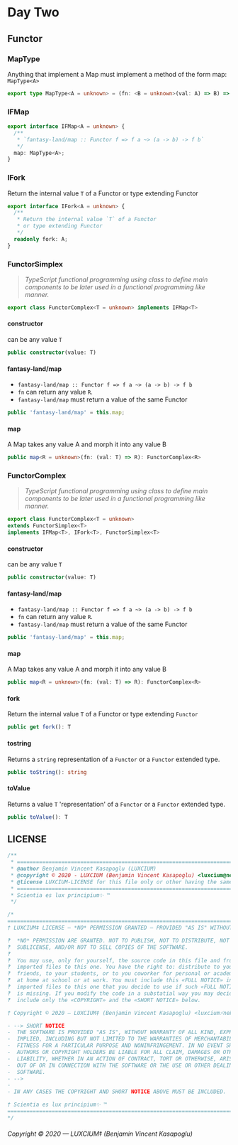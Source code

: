 # Day Two



## Functor

### MapType

Anything that implement a Map must implement a method of the form map: `MapType<A>`

```typescript
export type MapType<A = unknown> = (fn: <B = unknown>(val: A) => B) => IFMap;
```



### IFMap

```typescript
export interface IFMap<A = unknown> {
  /**
   * `fantasy-land/map :: Functor f => f a ~> (a -> b) -> f b`
   */
  map: MapType<A>;
}
```


### IFork

Return the internal value `T` of a Functor or type extending Functor

```typescript
export interface IFork<A = unknown> {
  /**
   * Return the internal value `T` of a Functor
   * or type extending Functor
   */
  readonly fork: A;
}
```


### FunctorSimplex

>*TypeScript functional programming using class to define main components to be later used in a functional programming like manner.*

```typescript
export class FunctorComplex<T = unknown> implements IFMap<T>
```

#### constructor

can be any value `T`

```typescript
public constructor(value: T)
```

#### fantasy-land/map

  + `fantasy-land/map :: Functor f => f a ~> (a -> b) -> f b`
  + `fn` can return any value `R`.
  + `fantasy-land/map` must return a value of the same Functor

```typescript
public 'fantasy-land/map' = this.map;
```

#### map

A Map takes any value A and morph it into any value B

```typescript
public map<R = unknown>(fn: (val: T) => R): FunctorComplex<R>
```

### FunctorComplex

>*TypeScript functional programming using class to define main components to be later used in a functional programming like manner.*

```typescript
export class FunctorComplex<T = unknown>
extends FunctorSimplex<T>
implements IFMap<T>, IFork<T>, FunctorSimplex<T>
```

#### constructor

can be any value `T`

```typescript
public constructor(value: T)
```

#### fantasy-land/map

  + `fantasy-land/map :: Functor f => f a ~> (a -> b) -> f b`
  + `fn` can return any value `R`.
  + `fantasy-land/map` must return a value of the same Functor

```typescript
public 'fantasy-land/map' = this.map;
```

#### map

A Map takes any value A and morph it into any value B

```typescript
public map<R = unknown>(fn: (val: T) => R): FunctorComplex<R>
```

####  fork

Return the internal value `T` of a Functor or type extending `Functor`

```typescript
public get fork(): T
```

#### tostring

Returns a `string` representation of a `Functor` or a `Functor` extended type.

```typescript
public toString(): string
```

#### toValue

Returns a value `T` 'representation' of a `Functor` or a `Functor` extended type.

```typescript
public toValue(): T
```
## LICENSE
```typescript
/**
 * =============================================================================≈
 * @author Benjamin Vincent Kasapoglu (LUXCIUM)
 * @copyright © 2020 - LUXCIUM (Benjamin Vincent Kasapoglu) <luxcium@neb401.com>
 * @license LUXCIUM-LICENSE for this file only or other having the same mention
 * =============================================================================≈
 * Scientia es lux principium✨ ™
 */

/*
================================================================================≈
† LUXCIUM‡ LICENSE — *NO* PERMISSION GRANTED — PROVIDED "AS IS" WITHOUT WARRANTY

‽  *NO* PERMISSION ARE GRANTED. NOT TO PUBLISH, NOT TO DISTRIBUTE, NOT TO
‽  SUBLICENSE, AND/OR NOT TO SELL COPIES OF THE SOFTWARE.
‽
‽  You may use, only for yourself, the source code in this file and from
‽  imported files to this one. You have the right to: distribute to your
‽  friends, to your students, or to you coworker for personal or academic use
‽  at home at school or at work. You must include this «FULL NOTICE» in each
‽  imported files to this one that you decide to use if such «FULL NOTICE»
‽  is missing. If you modify the code in a substatial way you may decide to
‽  include only the «COPYRIGHT» and the «SHORT NOTICE» below.

† Copyright © 2020 — LUXCIUM‡ (Benjamin Vincent Kasapoglu) <luxcium⸓neb401.com>

- --> SHORT NOTICE
-  THE SOFTWARE IS PROVIDED "AS IS", WITHOUT WARRANTY OF ALL KIND, EXPRESS OR
-  IMPLIED, INCLUDING BUT NOT LIMITED TO THE WARRANTIES OF MERCHANTABILITY,
-  FITNESS FOR A PARTICULAR PURPOSE AND NONINFRINGEMENT. IN NO EVENT SHALL THE
-  AUTHORS OR COPYRIGHT HOLDERS BE LIABLE FOR ALL CLAIM, DAMAGES OR OTHER
-  LIABILITY, WHETHER IN AN ACTION OF CONTRACT, TORT OR OTHERWISE, ARISING FROM,
-  OUT OF OR IN CONNECTION WITH THE SOFTWARE OR THE USE OR OTHER DEALINGS IN THE
-  SOFTWARE.
- -->
-
- IN ANY CASES THE COPYRIGHT AND SHORT NOTICE ABOVE MUST BE INCLUDED.

† Scientia es lux principium✨ ™
================================================================================≈
*/
```


###### Copyright © 2020 — LUXCIUM‡ (Benjamin Vincent Kasapoglu)
